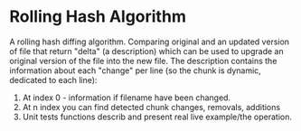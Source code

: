 # Rolling Hash Algorithm

A rolling hash diffing algorithm. 
Comparing original and an updated version of file that return "delta" (a description) which can be used to upgrade an original version of the file into the new file. 
The description contains the information about each "change" per line (so the chunk is dynamic, dedicated to each line):
1. At index 0 - information if filename have been changed.
2. At n index you can find detected chunk changes, removals, additions
3. Unit tests functions describ and present real live example/the operation.

